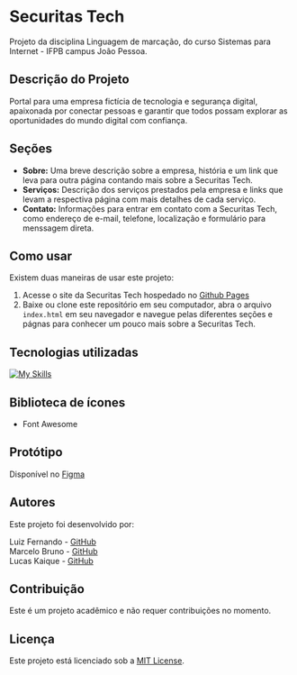 # Securitas Tech 
Projeto da disciplina Linguagem de marcação, do curso Sistemas para Internet - IFPB campus João Pessoa.

## Descrição do Projeto 

Portal para uma empresa fictícia de tecnologia e segurança digital, apaixonada por conectar pessoas e garantir que todos possam explorar as oportunidades do mundo digital com confiança.

## Seções

- **Sobre:** Uma breve descrição sobre a empresa, história e um link que leva para outra página contando mais sobre a Securitas Tech.
- **Serviços:** Descrição dos serviços prestados pela empresa e links que levam a respectiva página com mais detalhes de cada serviço.
- **Contato:** Informações para entrar em contato com a Securitas Tech, como endereço de e-mail, telefone, localização e formulário para menssagem direta.

## Como usar

Existem duas maneiras de usar este projeto:

1. Acesse o site da Securitas Tech hospedado no [Github Pages](https://lucaskaiquee.github.io/Projeto_LM/)
2. Baixe ou clone este repositório em seu computador, abra o arquivo `index.html` em seu navegador e navegue pelas diferentes seções e págnas para conhecer um pouco mais sobre a Securitas Tech.

## Tecnologias utilizadas

[![My Skills](https://skills.thijs.gg/icons?i=html,css,tailwind,git,&theme=light)](https://skills.thijs.gg)

## Biblioteca de ícones 

- Font Awesome

## Protótipo 

Disponível no [Figma](https://www.figma.com/file/qbVhjZmy8X2jFECY2gKfFK/Projeto-LM?type=design&node-id=1-2&t=OQpWW4R8Bvv6QeW4-0)

## Autores

Este projeto foi desenvolvido por:

Luiz Fernando - [GitHub](https://github.com/LuizFernando12) <br>
Marcelo Bruno - [GitHub](https://github.com/marceelobruno) <br>
Lucas Kaique - [GitHub](https://github.com/LucasKaiquee)

## Contribuição

Este é um projeto acadêmico e não requer contribuições no momento.

## Licença

Este projeto está licenciado sob a [MIT License](LICENSE).




